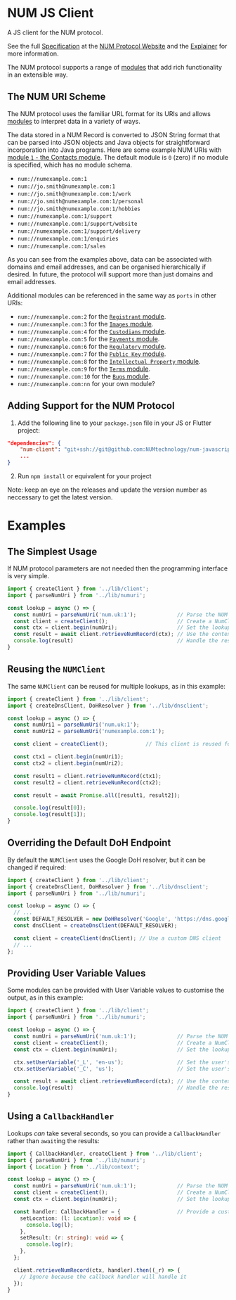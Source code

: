 # NUM JS Client

A JS client for the NUM protocol.

See the full [Specification](https://www.numprotocol.com/specification) at the [NUM Protocol Website](https://www.numprotocol.com) and the [Explainer](https://www.num.uk/explainer) for more information.

The NUM protocol supports a range of [modules](https://www.numprotocol.com/modules) that add rich functionality in an extensible way.

## The NUM URI Scheme

The NUM protocol uses the familiar URL format for its URIs and allows [modules](https://www.numprotocol.com/modules) to interpret data in a variety of ways.

The data stored in a NUM Record is converted to JSON String format that can be parsed into JSON objects and Java
objects for straightforward incorporation into Java programs. Here are some example NUM URIs with [module `1` - the Contacts module](https://www.numprotocol.com/modules/1). The default module is `0` (zero) if no module is specified, which has no module schema.

- `num://numexample.com:1`
- `num://jo.smith@numexample.com:1`
- `num://jo.smith@numexample.com:1/work`
- `num://jo.smith@numexample.com:1/personal`
- `num://jo.smith@numexample.com:1/hobbies`
- `num://numexample.com:1/support`
- `num://numexample.com:1/support/website`
- `num://numexample.com:1/support/delivery`
- `num://numexample.com:1/enquiries`
- `num://numexample.com:1/sales`

As you can see from the examples above, data can be associated with domains and email addresses, and can be organised hierarchically if desired. In future, the protocol will support more than just domains and email addresses.

Additional modules can be referenced in the same way as `ports` in other URIs:

- `num://numexample.com:2` for the [`Registrant` module](https://www.numprotocol.com/modules/2).
- `num://numexample.com:3` for the [`Images` module](https://www.numprotocol.com/modules/3).
- `num://numexample.com:4` for the [`Custodians` module](https://www.numprotocol.com/modules/4).
- `num://numexample.com:5` for the [`Payments` module](https://www.numprotocol.com/modules/5).
- `num://numexample.com:6` for the [`Regulatory` module](https://www.numprotocol.com/modules/6).
- `num://numexample.com:7` for the [`Public Key` module](https://www.numprotocol.com/modules/7).
- `num://numexample.com:8` for the [`Intellectual Property` module](https://www.numprotocol.com/modules/8).
- `num://numexample.com:9` for the [`Terms` module](https://www.numprotocol.com/modules/9).
- `num://numexample.com:10` for the [`Bugs` module](https://www.numprotocol.com/modules/10).
- `num://numexample.com:nn` for your own module?

## Adding Support for the NUM Protocol

1. Add the following line to your `package.json` file in your JS or Flutter project:

```json
"dependencies": {
    "num-client": "git+ssh://git@github.com:NUMtechnology/num-javascript-client.git#v0.0.1",
    ...
}
```

2. Run `npm install` or equivalent for your project

Note: keep an eye on the releases and update the version number as neccessary to get the latest version.

# Examples

## The Simplest Usage
If NUM protocol parameters are not needed then the programming interface is very simple.

```typescript
import { createClient } from '../lib/client';
import { parseNumUri } from '../lib/numuri';

const lookup = async () => {
  const numUri = parseNumUri('num.uk:1');             // Parse the NUM URI
  const client = createClient();                      // Create a NumClient
  const ctx = client.begin(numUri);                   // Set the lookup context
  const result = await client.retrieveNumRecord(ctx); // Use the context to retrieve a NUM record
  console.log(result)                                 // Handle the result
}
```
## Reusing the `NUMClient`
The same `NUMClient` can be reused for multiple lookups, as in this example:
```Typescript
import { createClient } from '../lib/client';
import { createDnsClient, DoHResolver } from '../lib/dnsclient';

const lookup = async () => {
  const numUri1 = parseNumUri('num.uk:1');
  const numUri2 = parseNumUri('numexample.com:1');

  const client = createClient();            // This client is reused for multiple contexts

  const ctx1 = client.begin(numUri1);
  const ctx2 = client.begin(numUri2);

  const result1 = client.retrieveNumRecord(ctx1);
  const result2 = client.retrieveNumRecord(ctx2);

  const result = await Promise.all([result1, result2]);

  console.log(result[0]);
  console.log(result[1]);
}
```
## Overriding the Default DoH Endpoint
By default the `NUMClient` uses the Google DoH resolver, but it can be changed if required:
```Typescript
import { createClient } from '../lib/client';
import { createDnsClient, DoHResolver } from '../lib/dnsclient';
import { parseNumUri } from '../lib/numuri';

const lookup = async () => {
  // ...
  const DEFAULT_RESOLVER = new DoHResolver('Google', 'https://dns.google.com/resolve');
  const dnsClient = createDnsClient(DEFAULT_RESOLVER);

  const client = createClient(dnsClient); // Use a custom DNS client
  // ...
};
```
## Providing User Variable Values
Some modules can be provided with User Variable values to customise the output, as in this example:
```typescript
import { createClient } from '../lib/client';
import { parseNumUri } from '../lib/numuri';

const lookup = async () => {
  const numUri = parseNumUri('num.uk:1');             // Parse the NUM URI
  const client = createClient();                      // Create a NumClient
  const ctx = client.begin(numUri);                   // Set the lookup context

  ctx.setUserVariable('_L', 'en-us');                 // Set the user's language
  ctx.setUserVariable('_C', 'us');                    // Set the user's country

  const result = await client.retrieveNumRecord(ctx); // Use the context to retrieve a NUM record
  console.log(result)                                 // Handle the result
}
```
## Using a `CallbackHandler`
Lookups _can_ take several seconds, so you can provide a `CallbackHandler` rather than `await`ing the results:
```Typescript
import { CallbackHandler, createClient } from '../lib/client';
import { parseNumUri } from '../lib/numuri';
import { Location } from '../lib/context';

const lookup = async () => {
  const numUri = parseNumUri('num.uk:1');             // Parse the NUM URI
  const client = createClient();                      // Create a NumClient
  const ctx = client.begin(numUri);                   // Set the lookup context

  const handler: CallbackHandler = {                  // Provide a custom CallbackHandler
    setLocation: (l: Location): void => {
      console.log(l);
    },
    setResult: (r: string): void => {
      console.log(r);
    },
  };

  client.retrieveNumRecord(ctx, handler).then((_r) => {
    // Ignore because the callback handler will handle it
  });
}
```